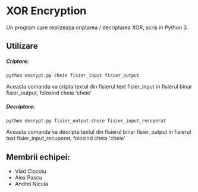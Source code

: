 # XOR Encryption

Un program care realizeaza criptarea / decriptarea XOR, scris in Python 3.

## Utilizare
##### Criptare:
```
python encrypt.py cheie fisier_input fisier_output
```
Aceasta comanda va cripta textul din fisierul text fisier_input in fisierul binar fisier_output, folosind cheia 'cheie'

##### Decriptare:
```
python decrypt.py fisier_output cheie fisier_input_recuperat
```
Aceasta comanda va decripta textul din fisierul binar fisier_output in fisierul text fisier_input_recuperat, folosind cheia 'cheie'


## Membrii echipei:
* Vlad Ciocoiu
* Alex Pascu
* Andrei Nicula
